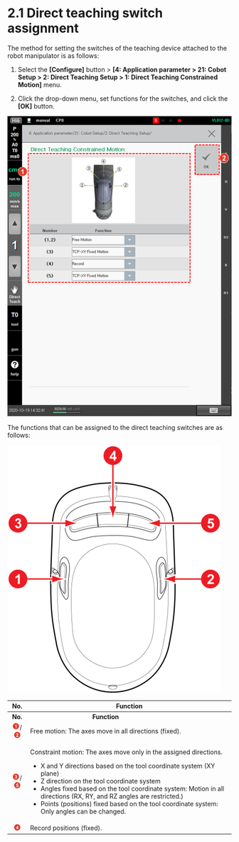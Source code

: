 # 2.1 Direct teaching switch assignment

The method for setting the switches of the teaching device attached to the robot manipulator is as follows:

1.  Select the **\[Configure]** button > **\[4: Application parameter > 21: Cobot Setup > 2: Direct Teaching Setup > 1: Direct Teaching Constrained Motion]** menu.


2. Click the drop-down menu, set functions for the switches, and click the **\[OK]** button.

![](<../_assets/image_21.png>)

The functions that can be assigned to the direct teaching switches are as follows:

![Figure 17 Direct teaching switches](../_assets/image58.png)

|                             No.                             | Function                                                                                                                                                                                                                                                                                                                                                                                                                                   |
| :---------------------------------------------------------: | ------------------------------------------------------------------------------------------------------------------------------------------------------------------------------------------------------------------------------------------------------------------------------------------------------------------------------------------------------------------------------------------------------------------------------------------ |
|                           **No.**                           | 　　　　　　　　　　**Function**                                                                                                                                                                                                                                                                                                                                                                                                                     |
| ![](../_assets/1.png)/![](../_assets/2.png) | Free motion: The axes move in all directions (fixed).                                                                                                                                                                                                                                                                                                                                                                                      |
| ![](../_assets/3.png)/![](../_assets/5.png) | <p>Constraint motion: The axes move only in the assigned directions.</p><ul><li>X and Y directions based on the tool coordinate system (XY plane)</li><li>Z direction on the tool coordinate system</li><li>Angles fixed based on the tool coordinate system: Motion in all directions (RX, RY, and RZ angles are restricted.)</li><li>Points (positions) fixed based on the tool coordinate system: Only angles can be changed.</li></ul> |
|                ![](../_assets/4.png)                | Record positions (fixed).                                                                                                                                                                                                                                                                                                                                                                                                                  |
